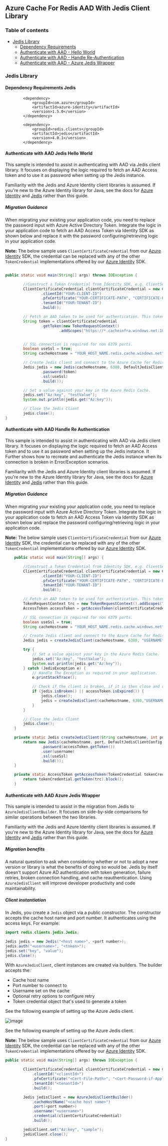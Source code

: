 ## Azure Cache For Redis AAD With Jedis Client Library

### Table of contents

- [Jedis Library](#jedis-library)
    - [Dependency Requirements](#dependency-requirements-jedis)
    - [Authenticate with AAD - Hello World](#authenticate-with-aad-jedis-hello-world)
    - [Authenticate with AAD - Handle Re-Authentication](#authenticate-with-aad-handle-re-authentication)
    - [Authenticate with AAD - Azure Jedis Wrapper](#authenticate-with-aad-azure-jedis-wrapper)

### Jedis Library

#### Dependency Requirements Jedis
```
        <dependency>
            <groupId>com.azure</groupId>
            <artifactId>azure-identity</artifactId>
            <version>1.5.0</version>
        </dependency>

        <dependency>
            <groupId>redis.clients</groupId>
            <artifactId>jedis</artifactId>
            <version>4.0.1</version>
        </dependency>

```


#### Authenticate with AAD Jedis Hello World
This sample is intended to assist in authenticating with AAD via Jedis client library. It focuses on displaying the logic required to fetch an AAD Access token and to use it as password when setting up the Jedis instance.

Familiarity with the Jedis and Azure Identity client libraries is assumed. If you're new to the Azure Identity library for Java, see the docs for [Azure Identity](https://docs.microsoft.com/azure/developer/java/sdk/identity) and [Jedis](https://www.javadoc.io/doc/redis.clients/jedis/latest/index.html) rather than this guide.

##### Migration Guidance
When migrating your existing your application code, you need to replace the password input with Azure Active Directory Token.
Integrate the logic in your application code to fetch an AAD Access Token via Identity SDK as shown below and replace it with the password configuring/retrieving logic in your application code.

**Note:** The below sample uses `ClientCertificateCredential` from our [Azure Identity](https://docs.microsoft.com/azure/developer/java/sdk/identity) SDK, the credential can be replaced with any of the other `TokenCredential` implementations offered by our [Azure Identity](https://docs.microsoft.com/azure/developer/java/sdk/identity) SDK.

```java

public static void main(String[] args) throws IOException {

        //Construct a Token Credential from Identity SDK, e.g. ClientSecretCredential / Client CertificateCredential / ManagedIdentityCredential etc.
        ClientCertificateCredential clientCertificateCredential = new ClientCertificateCredentialBuilder()
                .clientId("YOUR-CLIENT-ID")
                .pfxCertificate("YOUR-CERTIFICATE-PATH", "CERTIFICATE-PASSWORD")
                .tenantId("YOUR-TENANT-ID")
                .build();

        // Fetch an AAD token to be used for authentication. This token will be used as the password.
        String token = clientCertificateCredential
                .getToken(new TokenRequestContext()
                        .addScopes("https://*.cacheinfra.windows.net:10225/appid/.default")).block().getToken();


        // SSL connection is required for non 6379 ports.
        boolean useSsl = true; 
        String cacheHostname = "YOUR_HOST_NAME.redis.cache.windows.net";

        // Create Jedis client and connect to the Azure Cache for Redis over the TLS/SSL port using the access token as password.
        Jedis jedis = new Jedis(cacheHostname, 6380, DefaultJedisClientConfig.builder()
                .password(token)
                .ssl(useSsl)
                .build());

        // Set a value against your key in the Azure Redis Cache.
        jedis.set("Az:key", "testValue");
        System.out.println(jedis.get("Az:key"));

        // Close the Jedis Client
        jedis.close();
}
```

#### Authenticate with AAD Handle Re Authentication
This sample is intended to assist in authenticating with AAD via Jedis client library. It focuses on displaying the logic required to fetch an AAD Access token and to use it as password when setting up the Jedis instance. It Further shows how to recreate and authenticate the Jedis instance when its connection is broken in Error/Exception scenarios.

Familiarity with the Jedis and Azure Identity client libraries is assumed. If you're new to the Azure Identity library for Java, see the docs for [Azure Identity](https://docs.microsoft.com/azure/developer/java/sdk/identity) and [Jedis](https://www.javadoc.io/doc/redis.clients/jedis/latest/index.html) rather than this guide.


##### Migration Guidance
When migrating your existing your application code, you need to replace the password input with Azure Active Directory Token.
Integrate the logic in your application code to fetch an AAD Access Token via Identity SDK as shown below and replace the password configuring/retrieving logic in your application code.

**Note:** The below sample uses `ClientCertificateCredential` from our [Azure Identity](https://docs.microsoft.com/azure/developer/java/sdk/identity) SDK, the credential can be replaced with any of the other `TokenCredential` implementations offered by our [Azure Identity](https://docs.microsoft.com/azure/developer/java/sdk/identity) SDK.

```java
    public static void main(String[] args) {

        //Construct a Token Credential from Identity SDK, e.g. ClientSecretCredential / Client CertificateCredential / ManagedIdentityCredential etc.
        ClientCertificateCredential clientCertificateCredential = new ClientCertificateCredentialBuilder()
                .clientId("YOUR-CLIENT-ID")
                .pfxCertificate("YOUR-CERTIFICATE-PATH", "CERTIFICATE-PASSWORD")
                .tenantId("YOUR-TENANT-ID")
                .build();

        // Fetch an AAD token to be used for authentication. This token will be used as the password.
        TokenRequestContext trc = new TokenRequestContext().addScopes("https://*.cacheinfra.windows.net:10225/appid/.default");
        AccessToken accessToken = getAccessToken(clientCertificateCredential, trc);

        // SSL connection is required for non 6379 ports.
        boolean useSsl = true;
        String cacheHostname = "YOUR_HOST_NAME.redis.cache.windows.net";

        // Create Jedis client and connect to the Azure Cache for Redis over the TLS/SSL port using the access token as password.
        Jedis jedis = createJedisClient(cacheHostname, 6380, "USERNAME", accessToken, useSsl);

        try {
            // Set a value against your key in the Azure Redis Cache.
            jedis.set("Az:key", "testValue");
            System.out.println(jedis.get("Az:key"));
        } catch (JedisException e) {
            // Handle The Exception as required in your application.
            e.printStackTrace();

            // Check if the client is broken, if it is then close and recreate it to create a new healthy connection.
            if (jedis.isBroken() || accessToken.isExpired()) {
                jedis.close();
                jedis = createJedisClient(cacheHostname, 6380,"USERNAME", getAccessToken(clientCertificateCredential, trc), useSsl);
            }
        }

        // Close the Jedis Client
        jedis.close();
    }

    private static Jedis createJedisClient(String cacheHostname, int port, String username, AccessToken accessToken, boolean useSsl) {
        return new Jedis(cacheHostname, port, DefaultJedisClientConfig.builder()
                .password(accessToken.getToken())
                .user(username)
                .ssl(useSsl)
                .build());
    }

    private static AccessToken getAccessToken(TokenCredential tokenCredential, TokenRequestContext trc) {
        return tokenCredential.getToken(trc).block();
    }
```

#### Authenticate with AAD Azure Jedis Wrapper
This sample is intended to assist in the migration from Jedis to `AzureJedisClientBuilder`. It focuses on side-by-side comparisons for similar operations between the two libraries.

Familiarity with the Jedis and Azure Identity client libraries is assumed. If you're new to the Azure Identity library for Java, see the docs for [Azure Identity](https://docs.microsoft.com/azure/developer/java/sdk/identity) and [Jedis](https://www.javadoc.io/doc/redis.clients/jedis/latest/index.html) rather than this guide.

##### Migration benefits

A natural question to ask when considering whether or not to adopt a new version or library is what the benefits of doing so would be. Jedis by itself doesn't support Azure AD authentication with token generation, failure retries, broken connection handling, and cache reauthentication. Using `AzureJedisClient` will improve developer productivity and code maintainability.

##### Client instantiation

In Jedis, you create a `Jedis` object via a public constructor. The constructor accepts the cache host name and port number. It authenticates using the access keys. For example:

```java
import redis.clients.jedis.Jedis;

Jedis jedis = new Jedis("<host name>", <port number>);
jedis.auth("<username>", "<token>");
jedis.set("key", "value");
jedis.close();
```

With `AzureJedisClient`, client instances are created via builders. The builder accepts the:

- Cache host name
- Port number to connect to
- Username set on the cache
- Optional retry options to configure retry
- Token credential object that's used to generate a token

See the following example of setting up the Azure Jedis client.

![image](https://user-images.githubusercontent.com/5430778/166531908-3ed78774-3672-4bf8-a6cf-9c6ef6c0bdff.png)

See the following example of setting up the Azure Jedis client.

**Note:** The below sample uses `ClientCertificateCredential` from our [Azure Identity](https://docs.microsoft.com/azure/developer/java/sdk/identity) SDK, the credential can be replaced with any of the other `TokenCredential` implementations offered by our [Azure Identity](https://docs.microsoft.com/azure/developer/java/sdk/identity) SDK.

```java
public static void main(String[] args) throws IOException {

        ClientCertificateCredential clientCertificateCredential = new ClientCertificateCredentialBuilder()
            .clientId("<clientId>")
            .pfxCertificate("<Cert-File-Path>", "<Cert-Password-if-Applicable>")
            .tenantId("<tenantId>")
            .build();

        Jedis jedisClient = new AzureJedisClientBuilder()
            .cacheHostName("<cache host name>")
            .port(<port number>)
            .username("<username>")
            .credential(clientCertificateCredential)
            .build();

        jedisClient.set("Az:key", "sample");
        jedisClient.close();
}
```
